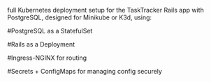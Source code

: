 full Kubernetes deployment setup for the TaskTracker Rails app with PostgreSQL, designed for Minikube or K3d, using:

#PostgreSQL as a StatefulSet

#Rails as a Deployment

#Ingress-NGINX for routing

#Secrets + ConfigMaps for managing config securely
